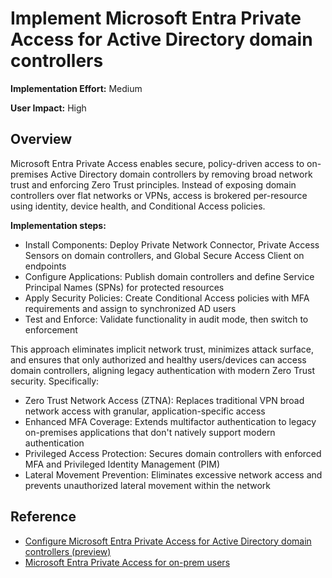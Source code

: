 ﻿# Implement Microsoft Entra Private Access for Active Directory domain controllers

**Implementation Effort:** Medium

**User Impact:** High
 
## Overview

Microsoft Entra Private Access enables secure, policy-driven access to on-premises Active Directory domain controllers by removing broad network trust and enforcing Zero Trust principles. Instead of exposing domain controllers over flat networks or VPNs, access is brokered per-resource using identity, device health, and Conditional Access policies.

**Implementation steps:**
- Install Components: Deploy Private Network Connector, Private Access Sensors on domain controllers, and Global Secure Access Client on endpoints
- Configure Applications: Publish domain controllers and define Service Principal Names (SPNs) for protected resources
- Apply Security Policies: Create Conditional Access policies with MFA requirements and assign to synchronized AD users
- Test and Enforce: Validate functionality in audit mode, then switch to enforcement

This approach eliminates implicit network trust, minimizes attack surface, and ensures that only authorized and healthy users/devices can access domain controllers, aligning legacy authentication with modern Zero Trust security. Specifically:
- Zero Trust Network Access (ZTNA): Replaces traditional VPN broad network access with granular, application-specific access
- Enhanced MFA Coverage: Extends multifactor authentication to legacy on-premises applications that don't natively support modern authentication
- Privileged Access Protection: Secures domain controllers with enforced MFA and Privileged Identity Management (PIM)
- Lateral Movement Prevention: Eliminates excessive network access and prevents unauthorized lateral movement within the network

## Reference

- [Configure Microsoft Entra Private Access for Active Directory domain controllers (preview)](https://learn.microsoft.com/en-us/entra/global-secure-access/how-to-configure-domain-controllers)
- [Microsoft Entra Private Access for on-prem users](https://techcommunity.microsoft.com/blog/microsoft-entra-blog/microsoft-entra-private-access-for-on-prem-users/3905450)
